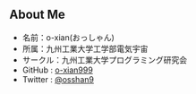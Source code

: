 ## About Me
- 名前：o-xian(おっしゃん)
- 所属：九州工業大学工学部電気宇宙
- サークル：九州工業大学プログラミング研究会
- GitHub  : [o-xian999](https://github.com/oshanQQ)
- Twitter : [@osshan9](https://twitter.com/oshanQQ)

